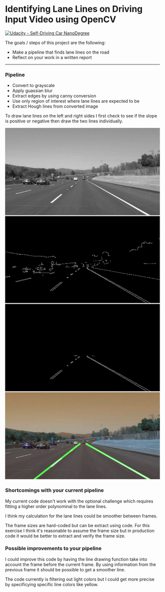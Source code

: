 # Identifying Lane Lines on Driving Input Video using OpenCV

[![Udacity - Self-Driving Car NanoDegree](https://s3.amazonaws.com/udacity-sdc/github/shield-carnd.svg)](http://www.udacity.com/drive)

The goals / steps of this project are the following:
* Make a pipeline that finds lane lines on the road
* Reflect on your work in a written report


[//]: # (Image References)

[image1]: ./test_images_output/grayscale/solidWhiteCurve.jpg "Grayscale"
[image2]: ./test_images_output/edges/solidWhiteCurve.jpg "Edges"
[image3]: ./test_images_output/region/solidWhiteCurve.jpg "Region"
[image4]: ./test_images_output/weighted/solidWhiteCurve.jpg "weighted"

---

### Pipeline 

* Convert to grayscale
* Apply guassian blur
* Extract edges by using canny conversion
* Use only region of interest where lane lines are expected to be
* Extract Hough lines from converted image

To draw lane lines on the left and right sides I first check to see if the slope is positive or negative then draw the two lines individually.

![alt text][image1]
![alt text][image2]
![alt text][image3]
![alt text][image4]

### Shortcomings with your current pipeline

My current code doesn't work with the optional challenge which requires fitting a higher order polynominal to the lane lines.

I think my calculation for the lane lines could be smoother between frames.

The frame sizes are hard-coded but can be extract using code. For this exercise I think it's reasonable to assume the frame size but in production
code it would be better to extract and verify the frame size.

### Possible improvements to your pipeline

I could improve this code by having the line drawing function take into account the frame before the current frame. By using information
from the previous frame it should be possible to get a smoother line.

The code currently is filtering out light colors but I could get more precise by specificying specific line colors like yellow.

